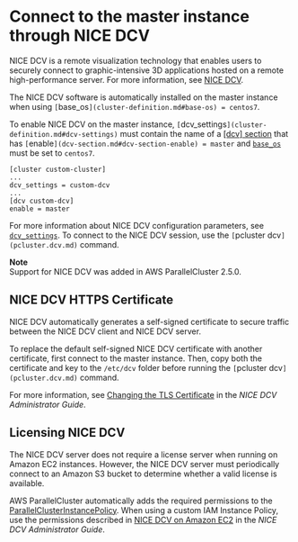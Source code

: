 # Connect to the master instance through NICE DCV<a name="dcv"></a>

NICE DCV is a remote visualization technology that enables users to securely connect to graphic\-intensive 3D applications hosted on a remote high\-performance server\. For more information, see [NICE DCV](https://docs.aws.amazon.com/dcv/)\.

The NICE DCV software is automatically installed on the master instance when using `[`base_os`](cluster-definition.md#base-os) = centos7`\.

To enable NICE DCV on the master instance, `[`dcv_settings`](cluster-definition.md#dcv-settings)` must contain the name of a [[dcv] section](dcv-section.md) that has `[`enable`](dcv-section.md#dcv-section-enable) = master` and [`base_os`](cluster-definition.md#base-os) must be set to `centos7`\.

```
[cluster custom-cluster]
...
dcv_settings = custom-dcv
...
[dcv custom-dcv]
enable = master
```

For more information about NICE DCV configuration parameters, see [`dcv_settings`](cluster-definition.md#dcv-settings)\. To connect to the NICE DCV session, use the `[`pcluster dcv`](pcluster.dcv.md)` command\.

**Note**  
Support for NICE DCV was added in AWS ParallelCluster 2\.5\.0\.

## NICE DCV HTTPS Certificate<a name="dcv-certificate"></a>

NICE DCV automatically generates a self\-signed certificate to secure traffic between the NICE DCV client and NICE DCV server\.

To replace the default self\-signed NICE DCV certificate with another certificate, first connect to the master instance\. Then, copy both the certificate and key to the `/etc/dcv` folder before running the `[`pcluster dcv`](pcluster.dcv.md)` command\.

For more information, see [Changing the TLS Certificate](https://docs.aws.amazon.com/dcv/latest/adminguide/manage-cert.html) in the *NICE DCV Administrator Guide*\.

## Licensing NICE DCV<a name="dcv-license"></a>

The NICE DCV server does not require a license server when running on Amazon EC2 instances\. However, the NICE DCV server must periodically connect to an Amazon S3 bucket to determine whether a valid license is available\.

AWS ParallelCluster automatically adds the required permissions to the [ParallelClusterInstancePolicy](iam.md#parallelclusterinstancepolicy)\. When using a custom IAM Instance Policy, use the permissions described in [NICE DCV on Amazon EC2](https://docs.aws.amazon.com/dcv/latest/adminguide/setting-up-license.html#setting-up-license-ec2) in the *NICE DCV Administrator Guide*\.